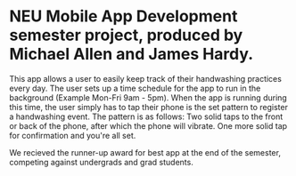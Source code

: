 # NEU Mobile App Development semester project, produced by Michael Allen and James Hardy.

This app allows a user to easily keep track of their handwashing practices every day. The user sets up a time schedule for the app to run in the background (Example Mon-Fri 9am - 5pm). When the app is running during this time, the user simply has to tap their phone is the set pattern to register a handwashing event. The pattern is as follows: Two solid taps to the front or back of the phone, after which the phone will vibrate. One more solid tap for confirmation and you're all set.

We recieved the runner-up award for best app at the end of the semester, competing against undergrads and grad students.